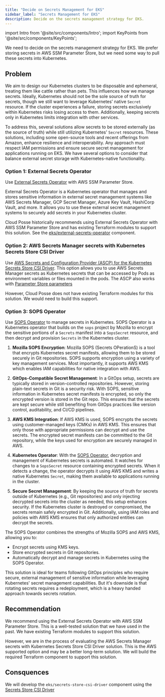 ```yaml
---
title: "Decide on Secrets Management for EKS"
sidebar_label: "Secrets Management for EKS"
description: Decide on the secrets management strategy for EKS.
---
```

import Intro from '@site/src/components/Intro';
import KeyPoints from '@site/src/components/KeyPoints';

<Intro>
We need to decide on the secrets management strategy for EKS. We prefer storing secrets in AWS SSM Parameter Store, but we need some way to pull these secrets into Kubernetes.
</Intro>

## Problem

We aim to design our Kubernetes clusters to be disposable and ephemeral, treating them like cattle rather than pets. This influences how we manage secrets. Ideally, Kubernetes should not be the sole source of truth for secrets, though we still want to leverage Kubernetes’ native `Secret` resource. If the cluster experiences a failure, storing secrets exclusively within Kubernetes risks losing access to them. Additionally, keeping secrets only in Kubernetes limits integration with other services.

To address this, several solutions allow secrets to be stored externally (as the source of truth) while still utilizing Kubernetes' `Secret` resources. These solutions, including some open-source tools and recent offerings from Amazon, enhance resilience and interoperability. Any approach must respect IAM permissions and ensure secure secret management for applications running on EKS. We have several options to consider that balance external secret storage with Kubernetes-native functionality.

### Option 1: External Secrets Operator

Use [External Secrets Operator](https://external-secrets.io/latest/) with AWS SSM Parameter Store.

External Secrets Operator is a Kubernetes operator that manages and stores sensitive information in external secret management systems like AWS Secrets Manager, GCP Secret Manager, Azure Key Vault, HashiCorp Vault, and more. It allows you to use these external secret management systems to securely add secrets in your Kubernetes cluster.

Cloud Posse historically recommends using External Secrets Operator with AWS SSM Parameter Store and has existing Terraform modules to support this solution. See the [eks/external-secrets-operator](/components/library/aws/eks/external-secrets-operator/) component.

### Option 2: AWS Secrets Manager secrets with Kubernetes Secrets Store CSI Driver

Use [AWS Secrets and Configuration Provider (ASCP) for the Kubernetes Secrets Store CSI Driver](https://docs.aws.amazon.com/secretsmanager/latest/userguide/integrating_csi_driver.html). This option allows you to use AWS Secrets Manager secrets as Kubernetes secrets that can be accessed by Pods as environment variables or files mounted in the pods. The ASCP also works with [Parameter Store parameters](https://docs.aws.amazon.com/systems-manager/latest/userguide/integrating_csi_driver.html)

However, Cloud Posse does not have existing Terraform modules for this solution. We would need to build this support.

### Option 3: SOPS Operator

Use [SOPS Operator](https://github.com/isindir/sops-secrets-operator) to manage secrets in Kubernetes. SOPS Operator is a Kubernetes operator that builds on the `sops` project by Mozilla to encrypt the sensitive portions of a `Secrets` manifest into a `SopsSecret` resource, and then decrypt and provision `Secrets` in the Kubernetes cluster.

1. **Mozilla SOPS Encryption**: Mozilla SOPS (Secrets OPerationS) is a tool that encrypts Kubernetes secret manifests, allowing them to be stored securely in Git repositories. SOPS supports encryption using a variety of key management services. Most importantly, it supports AWS KMS which enables IAM capabilities for native integration with AWS.

2. **GitOps-Compatible Secret Management**: In a GitOps setup, secrets are typically stored in version-controlled repositories. However, storing plain-text secrets in Git is a security risk. With SOPS, sensitive information in Kubernetes secret manifests is encrypted, so only the encrypted version is stored in the Git repo. This ensures that the secrets are kept secure while still benefiting from GitOps practices like version control, auditability, and CI/CD pipelines.

3. **AWS KMS Integration**: If AWS KMS is used, SOPS encrypts the secrets using customer-managed keys (CMKs) in AWS KMS. This ensures that only those with appropriate permissions can decrypt and use the secrets. The encrypted secret manifests can be committed to the Git repository, while the keys used for encryption are securely managed in AWS.

4. **Kubernetes Operator**: With the [SOPS Operator](https://github.com/isindir/sops-secrets-operator), decryption and management of Kubernetes secrets is automated. It watches for changes to a `SopsSecret` resource containing encrypted secrets. When it detects a change, the operator decrypts it using AWS KMS and writes a native Kubernetes `Secret`, making them available to applications running in the cluster.

5. **Secure Secret Management**: By keeping the source of truth for secrets outside of Kubernetes (e.g., Git repositories) and only injecting decrypted secrets into the cluster as needed, this setup enhances security. If the Kubernetes cluster is destroyed or compromised, the secrets remain safely encrypted in Git. Additionally, using IAM roles and policies with AWS KMS ensures that only authorized entities can decrypt the secrets.

The SOPS Operator combines the strengths of Mozilla SOPS and AWS KMS, allowing you to:
- Encrypt secrets using KMS keys.
- Store encrypted secrets in Git repositories.
- Automatically decrypt and manage secrets in Kubernetes using the SOPS Operator.

This solution is ideal for teams following GitOps principles who require secure, external management of sensitive information while leveraging Kubernetes' secret management capabilities. But it's downside is that rotating secrets requires a redeployment, which is a heavy handed approach towards secrets rotation.

## Recommendation

We recommend using the External Secrets Operator with AWS SSM Parameter Store. This is a well-tested solution that we have used in the past. We have existing Terraform modules to support this solution.

However, we are in the process of evaluating the AWS Secrets Manager secrets with Kubernetes Secrets Store CSI Driver solution. This is the AWS supported option and may be a better long-term solution. We will build the required Terraform component to support this solution.

## Consquences

We will develop the `eks/secrets-store-csi-driver` component using the [Secrets Store CSI Driver](https://secrets-store-csi-driver.sigs.k8s.io/getting-started/installation)
